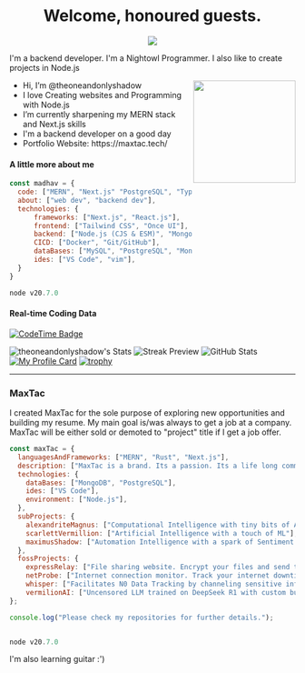 <p align="center">
  <h1 align="center">Welcome, honoured guests.</h1>
</p>
<p align="center">
  <a align="center" href="https://github.com/DenverCoder1/readme-typing-svg"><img src="https://readme-typing-svg.herokuapp.com?&font=Modenine&color=00FFFF&size=25&lines=https://maxtac.tech;" /></a>
</p>
<p>I'm a backend developer. I'm a Nightowl Programmer. I also like to create projects in Node.js</p>
<img align="right" width="180px" src="https://i.postimg.cc/CLSG48wt/madhav.png">
<ul>
  <li>Hi, I’m @theoneandonlyshadow</li>
  <li>I love Creating websites and Programming with Node.js</li>
  <li>I’m currently sharpening my MERN stack and Next.js skills</li>
  <li>I'm a backend developer on a good day</li>
  <li>Portfolio Website: https://maxtac.tech/</li>
</ul>

#### A little more about me
```javascript
const madhav = {
  code: ["MERN", "Next.js" "PostgreSQL", "TypeScript"],
  about: ["web dev", "backend dev"],
  technologies: {
      frameworks: ["Next.js", "React.js"],
      frontend: ["Tailwind CSS", "Once UI"],
      backend: ["Node.js (CJS & ESM)", "MongoDB", "Express.js", "Typescript"],
      CICD: ["Docker", "Git/GitHub"],
      dataBases: ["MySQL", "PostgreSQL", "MongoDB"],
      ides: ["VS Code", "vim"],
  }
}

node v20.7.0
```
#### Real-time Coding Data

[![CodeTime Badge](https://img.shields.io/endpoint?style=social&color=222&url=https%3A%2F%2Fapi.codetime.dev%2Fshield%3Fid%3D24975%26project%3D%26in=0)](https://codetime.dev)

![theoneandonlyshadow's Stats](https://github-readme-stats.vercel.app/api?username=theoneandonlyshadow&theme=react&show_icons=true&hide_border=true&count_private=true)
![Streak Preview](https://github-readme-streak-stats.herokuapp.com/?user=theoneandonlyshadow&theme=react&hide_border=true)
![GitHub Stats](https://github-readme-stats.vercel.app/api/top-langs/?username=theoneandonlyshadow&theme=dark&show_icons=true&hide_border=true&layout=compact)
[![My Profile Card](https://fancy-readme-stats.vercel.app/api?username=theoneandonlyshadow&theme=snow&footer=madhav@maxtac.tech&show_icons=true&title=Madhav%20M%20Nair&description=Backend%20/%20Fullstack%20Developer&include_all_commits=true&show_icons=true)](https://github.com/maximjsx/fancy-readme-stats)
[![trophy](https://github-profile-trophy.vercel.app/?username=theoneandonlyshadow&theme=onedark)](https://github.com/theoneandonlyshadow)

------

### MaxTac

I created MaxTac for the sole purpose of exploring new opportunities and building my resume. My main goal is/was always to get a job at a company. MaxTac will be either sold or demoted to "project" title if I get a job offer.
```javascript
const maxTac = {
  languagesAndFrameworks: ["MERN", "Rust", "Next.js"],
  description: ["MaxTac is a brand. Its a passion. Its a life long commitment to the Free and Open Source community. Not a company/startup, just a dev working."],
  technologies: {
    dataBases: ["MongoDB", "PostgreSQL"],
    ides: ["VS Code"],
    environment: ["Node.js"],
  },
  subProjects: {
    alexandriteMagnus: ["Computational Intelligence with tiny bits of AI."],
    scarlettVermillion: ["Artificial Intelligence with a touch of ML"],
    maximusShadow: ["Automation Intelligence with a spark of Sentiment Analysis"],
  },
  fossProjects: {
    expressRelay: ["File sharing website. Encrypt your files and send them to the world."],
    netProbe: ["Internet connection monitor. Track your internet downtime, clear DNS cache and get notfied of offline and online connectivity"],
    whisper: ["Facilitates N0 Data Tracking by channeling sensitive information through a reverse proxy"],
    vermilionAI: ["Uncensored LLM trained on DeepSeek R1 with custom built dataset (MaxTac's Cronen) recognized by research companies"],
};

console.log("Please check my repositories for further details.");


node v20.7.0
```


I'm also learning guitar :')
<!-- resume here?
